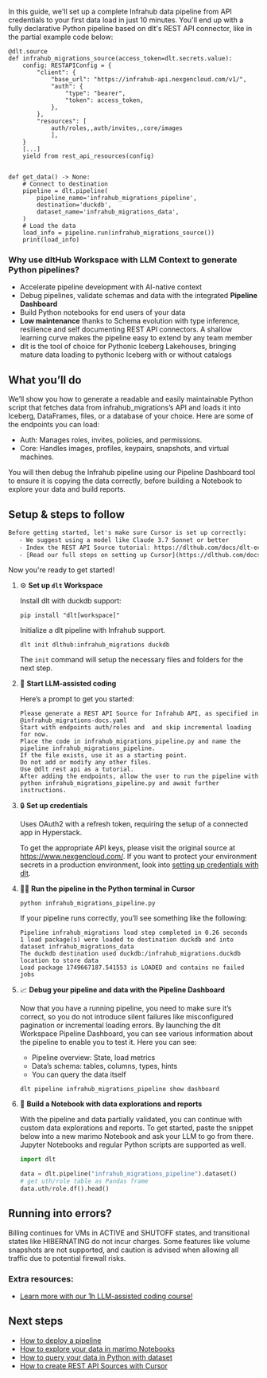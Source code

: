 In this guide, we'll set up a complete Infrahub data pipeline from API credentials to your first data load in just 10 minutes. You'll end up with a fully declarative Python pipeline based on dlt's REST API connector, like in the partial example code below:

```python-outcome
@dlt.source
def infrahub_migrations_source(access_token=dlt.secrets.value):
    config: RESTAPIConfig = {
        "client": {
            "base_url": "https://infrahub-api.nexgencloud.com/v1/",
            "auth": {
                "type": "bearer",
                "token": access_token,
            },
        },
        "resources": [
            auth/roles,,auth/invites,,core/images
            ],
    }
    [...]
    yield from rest_api_resources(config)


def get_data() -> None:
    # Connect to destination
    pipeline = dlt.pipeline(
        pipeline_name='infrahub_migrations_pipeline',
        destination='duckdb',
        dataset_name='infrahub_migrations_data', 
    )
    # Load the data
    load_info = pipeline.run(infrahub_migrations_source())
    print(load_info) 
```

### Why use dltHub Workspace with LLM Context to generate Python pipelines?

- Accelerate pipeline development with AI-native context
- Debug pipelines, validate schemas and data with the integrated **Pipeline Dashboard**
- Build Python notebooks for end users of your data
- **Low maintenance** thanks to Schema evolution with type inference, resilience and self documenting REST API connectors. A shallow learning curve makes the pipeline easy to extend by any team member
- dlt is the tool of choice for Pythonic Iceberg Lakehouses, bringing mature data loading to pythonic Iceberg with or without catalogs

## What you’ll do

We’ll show you how to generate a readable and easily maintainable Python script that fetches data from infrahub_migrations’s API and loads it into Iceberg, DataFrames, files, or a database of your choice. Here are some of the endpoints you can load:

- Auth: Manages roles, invites, policies, and permissions.
- Core: Handles images, profiles, keypairs, snapshots, and virtual machines.

You will then debug the Infrahub pipeline using our Pipeline Dashboard tool to ensure it is copying the data correctly, before building a Notebook to explore your data and build reports.

## Setup & steps to follow

```default
Before getting started, let's make sure Cursor is set up correctly:
   - We suggest using a model like Claude 3.7 Sonnet or better
   - Index the REST API Source tutorial: https://dlthub.com/docs/dlt-ecosystem/verified-sources/rest_api/ and add it to context as **@dlt rest api**
   - [Read our full steps on setting up Cursor](https://dlthub.com/docs/dlt-ecosystem/llm-tooling/cursor-restapi#23-configuring-cursor-with-documentation)
```

Now you're ready to get started!

1. ⚙️ **Set up `dlt` Workspace**
    
    Install dlt with duckdb support:
    ```shell
    pip install "dlt[workspace]"
    ```

    Initialize a dlt pipeline with Infrahub support.
    ```shell
    dlt init dlthub:infrahub_migrations duckdb
    ```

    The `init` command will setup the necessary files and folders for the next step.
    
2. 🤠 **Start LLM-assisted coding**
    
    Here’s a prompt to get you started:
    
    ```prompt
    Please generate a REST API Source for Infrahub API, as specified in @infrahub_migrations-docs.yaml 
    Start with endpoints auth/roles and  and skip incremental loading for now. 
    Place the code in infrahub_migrations_pipeline.py and name the pipeline infrahub_migrations_pipeline. 
    If the file exists, use it as a starting point. 
    Do not add or modify any other files. 
    Use @dlt rest api as a tutorial. 
    After adding the endpoints, allow the user to run the pipeline with python infrahub_migrations_pipeline.py and await further instructions.
    ```

    
3. 🔒 **Set up credentials** 
    
    Uses OAuth2 with a refresh token, requiring the setup of a connected app in Hyperstack.
    
    To get the appropriate API keys, please visit the original source at https://www.nexgencloud.com/.
    If you want to protect your environment secrets in a production environment, look into [setting up credentials with dlt](https://dlthub.com/docs/walkthroughs/add_credentials).
    
4. 🏃‍♀️ **Run the pipeline in the Python terminal in Cursor**
    
    ```shell
    python infrahub_migrations_pipeline.py
    ```
    
    If your pipeline runs correctly, you’ll see something like the following:
    
    ```shell
    Pipeline infrahub_migrations load step completed in 0.26 seconds
    1 load package(s) were loaded to destination duckdb and into dataset infrahub_migrations_data
    The duckdb destination used duckdb:/infrahub_migrations.duckdb location to store data
    Load package 1749667187.541553 is LOADED and contains no failed jobs
    ```
    
5. 📈 **Debug your pipeline and data with the Pipeline Dashboard**

    Now that you have a running pipeline, you need to make sure it’s correct, so you do not introduce silent failures like misconfigured pagination or incremental loading errors. By launching the dlt Workspace Pipeline Dashboard, you can see various information about the pipeline to enable you to test it. Here you can see:
    - Pipeline overview: State, load metrics
    - Data’s schema: tables, columns, types, hints
    - You can query the data itself
    
    ```shell
    dlt pipeline infrahub_migrations_pipeline show dashboard
    ```
    
6. 🐍 **Build a Notebook with data explorations and reports**

    With the pipeline and data partially validated, you can continue with custom data explorations and reports. To get started, paste the snippet below into a new marimo Notebook and ask your LLM to go from there. Jupyter Notebooks and regular Python scripts are supported as well.

    
    ```python
    import dlt

   data = dlt.pipeline("infrahub_migrations_pipeline").dataset()
   # get uth/role table as Pandas frame
   data.uth/role.df().head()
    ```

## Running into errors?

Billing continues for VMs in ACTIVE and SHUTOFF states, and transitional states like HIBERNATING do not incur charges. Some features like volume snapshots are not supported, and caution is advised when allowing all traffic due to potential firewall risks.

### Extra resources:

- [Learn more with our 1h LLM-assisted coding course!](https://www.youtube.com/watch?v=GGid70rnJuM)

## Next steps

- [How to deploy a pipeline](https://dlthub.com/docs/walkthroughs/deploy-a-pipeline)
- [How to explore your data in marimo Notebooks](https://dlthub.com/docs/general-usage/dataset-access/marimo)
- [How to query your data in Python with dataset](https://dlthub.com/docs/general-usage/dataset-access/dataset)
- [How to create REST API Sources with Cursor](https://dlthub.com/docs/dlt-ecosystem/llm-tooling/cursor-restapi)
